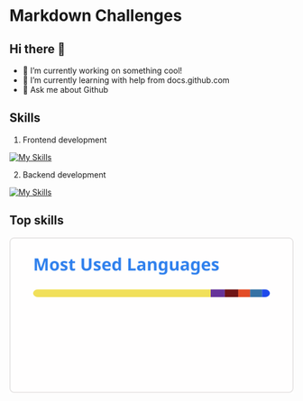# Markdown Challenges


## Hi there 👋
- 🔭 I’m currently working on something cool!
- 🌱 I’m currently learning with help from docs.github.com
- 💬 Ask me about Github


## Skills

1. Frontend development

[![My Skills](https://skillicons.dev/icons?i=js,html,css,bootstrap)](https://skillicons.dev)

2. Backend development

[![My Skills](https://skillicons.dev/icons?i=ruby,py,nodejs,go)](https://skillicons.dev)


## Top skills

![My top skills](top-langs.svg)
